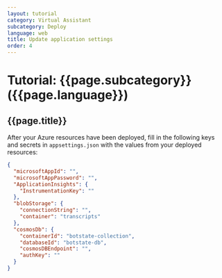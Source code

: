 ```yaml
---
layout: tutorial
category: Virtual Assistant
subcategory: Deploy
language: web
title: Update application settings
order: 4
---
```


# Tutorial: {{page.subcategory}} ({{page.language}})
## {{page.title}}

After your Azure resources have been deployed, fill in the following keys and secrets in `appsettings.json` with the values from your deployed resources:
```json
{
  "microsoftAppId": "",
  "microsoftAppPassword": "",
  "ApplicationInsights": {
    "InstrumentationKey": ""
  },
  "blobStorage": {
    "connectionString": "",
    "container": "transcripts"
  },
  "cosmosDb": {
    "containerId": "botstate-collection",
    "databaseId": "botstate-db",
    "cosmosDBEndpoint": "",
    "authKey": ""
  }
}
```